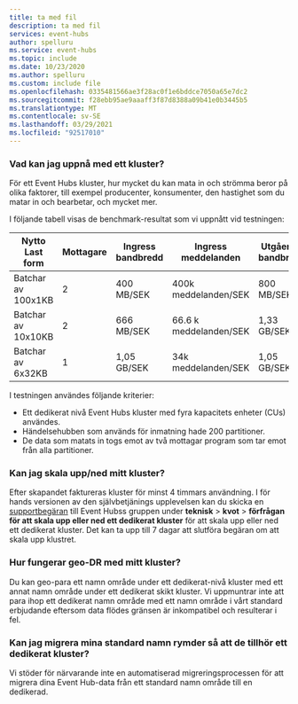```yaml
---
title: ta med fil
description: ta med fil
services: event-hubs
author: spelluru
ms.service: event-hubs
ms.topic: include
ms.date: 10/23/2020
ms.author: spelluru
ms.custom: include file
ms.openlocfilehash: 0335481566ae3f28ac0f1e6bddce7050a65e7dc2
ms.sourcegitcommit: f28ebb95ae9aaaff3f87d8388a09b41e0b3445b5
ms.translationtype: MT
ms.contentlocale: sv-SE
ms.lasthandoff: 03/29/2021
ms.locfileid: "92517010"
---
```

### <a name="what-can-i-achieve-with-a-cluster"></a>Vad kan jag uppnå med ett kluster?

För ett Event Hubs kluster, hur mycket du kan mata in och strömma beror på olika faktorer, till exempel producenter, konsumenter, den hastighet som du matar in och bearbetar, och mycket mer. 

I följande tabell visas de benchmark-resultat som vi uppnått vid testningen:

| Nytto Last form | Mottagare | Ingress bandbredd| Ingress meddelanden | Utgående bandbredd | Utgående meddelanden | Totalt antal antal | Antal per CU |
| ------------- | --------- | ---------------- | ------------------ | ----------------- | ------------------- | --------- | ---------- |
| Batchar av 100x1KB | 2 | 400 MB/SEK | 400k meddelanden/SEK | 800 MB/SEK | 800k meddelanden/SEK | 400 antal | 100 antal | 
| Batchar av 10x10KB | 2 | 666 MB/SEK | 66.6 k meddelanden/SEK | 1,33 GB/SEK | 133k meddelanden/SEK | 666 antal | 166 antal |
| Batchar av 6x32KB | 1 | 1,05 GB/SEK | 34k meddelanden/SEK | 1,05 GB/SEK | 34k meddelanden/SEK | 1000 antal | 250 antal |

I testningen användes följande kriterier:

- Ett dedikerat nivå Event Hubs kluster med fyra kapacitets enheter (CUs) användes. 
- Händelsehubben som används för inmatning hade 200 partitioner. 
- De data som matats in togs emot av två mottagar program som tar emot från alla partitioner.

### <a name="can-i-scale-updown-my-cluster"></a>Kan jag skala upp/ned mitt kluster?

Efter skapandet faktureras kluster för minst 4 timmars användning. I för hands versionen av den självbetjänings upplevelsen kan du skicka en [supportbegäran](https://ms.portal.azure.com/#create/Microsoft.Support) till Event Hubss gruppen under **teknisk**  >  **kvot**  >  **förfrågan för att skala upp eller ned ett dedikerat kluster** för att skala upp eller ned ett dedikerat kluster. Det kan ta upp till 7 dagar att slutföra begäran om att skala upp klustret. 

### <a name="how-does-geo-dr-work-with-my-cluster"></a>Hur fungerar geo-DR med mitt kluster?

Du kan geo-para ett namn område under ett dedikerat-nivå kluster med ett annat namn område under ett dedikerat skikt kluster. Vi uppmuntrar inte att para ihop ett dedikerat namn område med ett namn område i vårt standard erbjudande eftersom data flödes gränsen är inkompatibel och resulterar i fel. 

### <a name="can-i-migrate-my-standard-namespaces-to-belong-to-a-dedicated-tier-cluster"></a>Kan jag migrera mina standard namn rymder så att de tillhör ett dedikerat kluster?
Vi stöder för närvarande inte en automatiserad migreringsprocessen för att migrera dina Event Hub-data från ett standard namn område till en dedikerad. 
